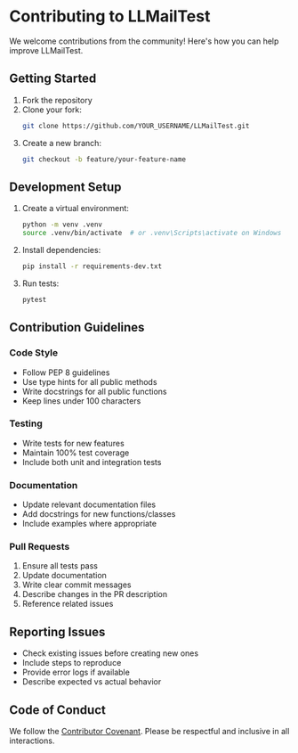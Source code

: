 # Contributing to LLMailTest

We welcome contributions from the community! Here's how you can help improve LLMailTest.

## Getting Started

1. Fork the repository
2. Clone your fork:
   ```bash
   git clone https://github.com/YOUR_USERNAME/LLMailTest.git
   ```
3. Create a new branch:
   ```bash
   git checkout -b feature/your-feature-name
   ```

## Development Setup

1. Create a virtual environment:
   ```bash
   python -m venv .venv
   source .venv/bin/activate  # or .venv\Scripts\activate on Windows
   ```
2. Install dependencies:
   ```bash
   pip install -r requirements-dev.txt
   ```
3. Run tests:
   ```bash
   pytest
   ```

## Contribution Guidelines

### Code Style
- Follow PEP 8 guidelines
- Use type hints for all public methods
- Write docstrings for all public functions
- Keep lines under 100 characters

### Testing
- Write tests for new features
- Maintain 100% test coverage
- Include both unit and integration tests

### Documentation
- Update relevant documentation files
- Add docstrings for new functions/classes
- Include examples where appropriate

### Pull Requests
1. Ensure all tests pass
2. Update documentation
3. Write clear commit messages
4. Describe changes in the PR description
5. Reference related issues

## Reporting Issues
- Check existing issues before creating new ones
- Include steps to reproduce
- Provide error logs if available
- Describe expected vs actual behavior

## Code of Conduct
We follow the [Contributor Covenant](https://www.contributor-covenant.org/). Please be respectful and inclusive in all interactions.
